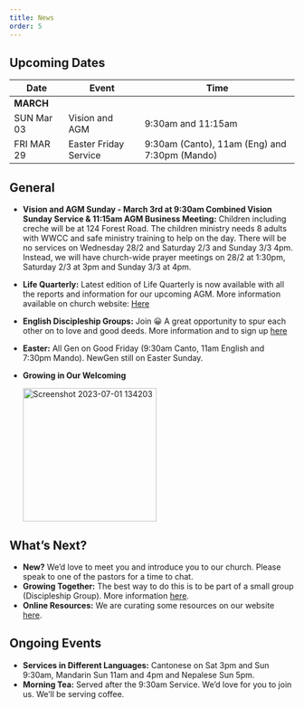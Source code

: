 ```yaml
---
title: News
order: 5
---
```

## Upcoming Dates

| Date | Event | Time |
| ----- | ----- | ----- |
| **MARCH** | 
| SUN Mar 03 | Vision and AGM | 9:30am and 11:15am |
| FRI MAR 29 | Easter Friday Service | 9:30am (Canto), 11am (Eng) and 7:30pm (Mando) |


## General

 
-  **Vision and AGM Sunday - March 3rd at 9:30am Combined Vision Sunday Service & 11:15am AGM Business Meeting:** Children including creche will be at 124 Forest Road. The children ministry needs 8 adults with WWCC and safe ministry training to help on the day. There will be no services on Wednesday 28/2 and Saturday 2/3 and Sunday 3/3 4pm. Instead, we will have church-wide prayer meetings on 28/2 at 1:30pm, Saturday 2/3 at 3pm and Sunday 3/3 at 4pm.   

- **Life Quarterly:** Latest edition of Life Quarterly is now available with all the reports and information for our upcoming AGM. More information available on church website: [Here](https://stgeorgeshurstville.org.au/agm) 

- **English Discipleship Groups:** Join 😀 A great opportunity to spur each other on to love and good deeds. More information and to sign up [here](https://stgeorgeshurstville.org.au/discipleship-groups)

- **Easter:** All Gen on Good Friday (9:30am Canto, 11am English and 7:30pm Mando). NewGen still on Easter Sunday. 

- **Growing in Our Welcoming**

  <img width="236" alt="Screenshot 2023-07-01 134203" src="https://github.com/stgeorgeshurstville/bulletin/assets/119166299/b540ac1c-0ba4-481e-90a5-5464939f7e4c">


## What’s Next?
- **New?** We’d love to meet you and introduce you to our church. Please speak to one of the pastors for a time to chat. 
- **Growing Together:** The best way to do this is to be part of a small group (Discipleship Group). More information [here](https://stgeorgeshurstville.org.au/discipleship-groups).
- **Online Resources:** We are curating some resources on our website [here](https://stgeorgeshurstville.org.au/lets-talk-about-christianity).  

## Ongoing Events
- **Services in Different Languages:** Cantonese on Sat 3pm and Sun 9:30am, Mandarin Sun 11am and 4pm and Nepalese Sun 5pm. 
- **Morning Tea:** Served after the 9:30am Service. We’d love for you to join us. We’ll be serving coffee.

